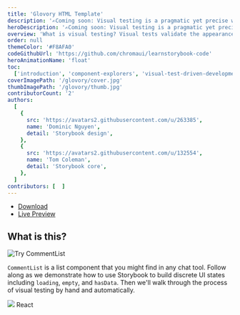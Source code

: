 ```yaml
---
title: 'Glovory HTML Template'
description: '✍️Coming soon: Visual testing is a pragmatic yet precise way to check UI appearance.'
heroDescription: '✍️Coming soon: Visual testing is a pragmatic yet precise way to verify the look of UI components.'
overview: 'What is visual testing? Visual tests validate the appearance of rendered UI by capturing an image of it in a consistent browser environment. That image is compared to previous images (baselines) to detect visual changes. UIs are more complex, multi-state, and personalized than ever. Visual testing helps you ensure that your app looks and feels right every release.'
order: null
themeColor: '#F8AFA0'
codeGithubUrl: 'https://github.com/chromaui/learnstorybook-code'
heroAnimationName: 'float'
toc:
  ['introduction', 'component-explorers', 'visual-test-driven-development', 'tutorial', 'automate']
coverImagePath: '/glovory/cover.jpg'
thumbImagePath: '/glovory/thumb.jpg'
contributorCount: '2'
authors:
  [
    {
      src: 'https://avatars2.githubusercontent.com/u/263385',
      name: 'Dominic Nguyen',
      detail: 'Storybook design',
    },
    {
      src: 'https://avatars2.githubusercontent.com/u/132554',
      name: 'Tom Coleman',
      detail: 'Storybook core',
    },
  ]
contributors: [  ]
---
```


<div class="btn-download">
  <ul class="listing-download">
    <li><a class="link-download" href="#">Download</a></li>
    <li><a class="link-demo" href="#">Live Preview</a></li>
  </ul>
</div>

<h2>What is this?</h2>

![Try CommentList](/visual-testing-handbook/commentlist-presentation-data.jpg)

`CommentList` is a list component that you might find in any chat tool. Follow along as we demonstrate how to use Storybook to build discrete UI states including `loading`, `empty`, and `hasData`. Then we'll walk through the process of visual testing by hand and automatically.

<div class="badge-box">
  <div class="badge">
    <img src="/frameworks/logo-react.svg"> React
  </div>
</div>